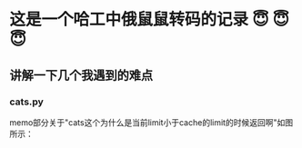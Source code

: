 # **这是一个哈工中俄鼠鼠转码的记录 	:innocent: 	:innocent: 	:innocent:**

## 讲解一下几个我遇到的难点

### cats.py
memo部分关于"cats这个为什么是当前limit小于cache的limit的时候返回啊"如图所示：

